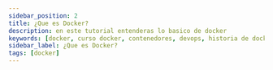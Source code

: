```yaml
---
sidebar_position: 2
title: ¿Que es Docker?
description: en este tutorial entenderas lo basico de docker
keywords: [docker, curso docker, contenedores, devops, historia de docker, ventajas de docker, casos de uso de docker, docker tutorial, docker desde cero, docker para principiantes, docker avanzado, docker en producción]
sidebar_label: ¿Que es Docker?
tags: [docker]
---
```

